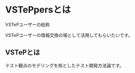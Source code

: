 # VSTePpersとは
VSTePユーザーの総称 

VSTePユーザーの情報交換の場として活用してもらいたいです。

## VSTePとは
テスト観点のモデリングを核としたテスト開発方法論です。
